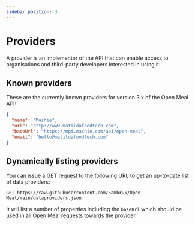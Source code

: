 ```yaml
---
sidebar_position: 3
---
```


# Providers

A provider is an implementor of the API that can enable access to organisations and third-party developers interested in using it.

## Known providers

These are the currently known providers for version 3.x of the Open Meal API:

```json
{
  "name": "Mashie",
  "url": "http://www.matildafoodtech.com",
  "baseUrl": "https://mpi.mashie.com/api/open-meal",
  "email": "hello@matildafoodtech.com"
}
```

## Dynamically listing providers

You can issue a GET request to the following URL to get an up-to-date list of data providers:

```
GET https://raw.githubusercontent.com/Sambruk/Open-Meal/main/dataproviders.json
```

It will list a number of properties including the `baseUrl` which should be used in all Open Meal requests towards the provider.
